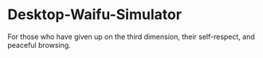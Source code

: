 # Desktop-Waifu-Simulator

For those who have given up on the third dimension, their self-respect, and peaceful browsing.

